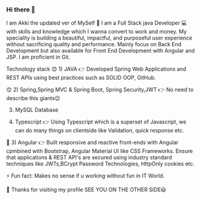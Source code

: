 ### Hi there 👋

<!--
**akki-1/akki-1** is a ✨ _special_ ✨ repository because its `README.md` (this file) appears on your GitHub profile.

Here are some ideas to get you started:

- 🔭 I’m currently working on ...
- 🌱 I’m currently learning ...
- 👯 I’m looking to collaborate on ...
- 🤔 I’m looking for help with ...
- 💬 Ask me about ...
- 📫 How to reach me: ...
- 😄 Pronouns: ...
- ⚡ Fun fact: ...
-->
   I am Akki the updated ver of MySelf 🙋
I am a Full Stack java Developer 💻 with skills and knowledge which I wanna convert to work and money.
My speciality is building a beautiful, impactful, and purposeful user experience without sacrificing quality and performance.
Mainly focus on Back End Development but also available for Front End Development with Angular and JSP.
I am proficient in Git.

Technology stack
😊 1) JAVA
   👉 Developed Spring Web Applications and REST APIs using best practices such as SOLID OOP, GitHub.

😊 2) Spring,Spring MVC & Spring Boot, Spring Security,JWT
   👉  No need to describe this giants😉 

   3) MySQL Database

   5) Typescript
   👉  Using Typescript which is a superset of Javascript, we can do many things on clientside like Validation, quick response etc.

🔭 3) Angular
   👉 Built responsive and reactive front-ends with Angular cpmbined with Bootstrap, Angular Material UI like CSS Frameworks. Ensure that applications & REST API's are secured using industry standard techniques like JWTs,BCrypt Password Technologies, HttpOnly cookies etc.

⚡ Fun fact: Makes no sense if u working without fun in IT World.

🙏 Thanks for visiting my profile
SEE YOU ON THE OTHER SIDE😃
